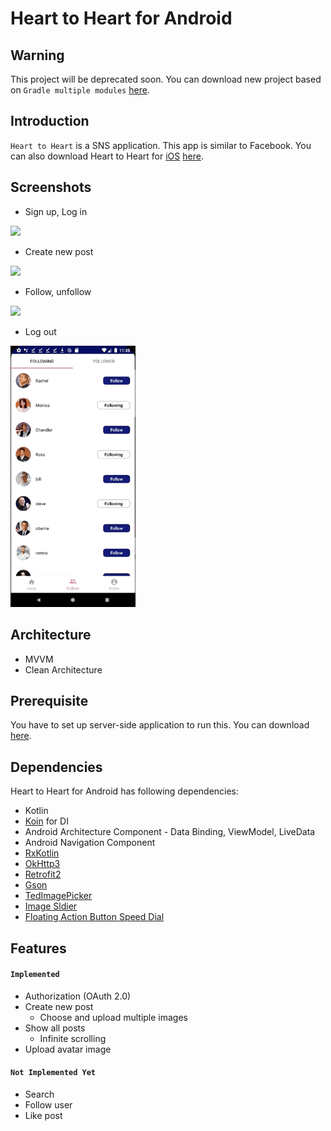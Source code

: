 # Heart to Heart for Android

## Warning
This project will be deprecated soon. You can download new project based on `Gradle multiple modules` [here](https://github.com/yologger/heart-to-heart-android).

## Introduction
`Heart to Heart` is a SNS application. This app is similar to Facebook. You can also download Heart to Heart for <u>iOS</u> [here](https://github.com/yologger/heart_to_heart_ios). 

## Screenshots
* Sign up, Log in
<img src="/imgs/hth_auth.gif" width="200">
  
* Create new post
<img src="/imgs/hth_new_post.gif" width="200">
  
* Follow, unfollow
<img src="/imgs/hth_follow.gif" width="200">
  
* Log out
<img src="/imgs/hth_log_out.gif" width="200">

## Architecture
* MVVM
* Clean Architecture

## Prerequisite
You have to set up server-side application to run this. You can download [here](https://github.com/yologger/heart_to_heart_server).

## Dependencies
Heart to Heart for Android has following dependencies:
* Kotlin
* [Koin](https://github.com/InsertKoinIO/koin) for DI
* Android Architecture Component - Data Binding, ViewModel, LiveData
* Android Navigation Component
* [RxKotlin](hhttps://github.com/ReactiveX/RxKotlin)
* [OkHttp3](https://github.com/square/okhttp)
* [Retrofit2](https://github.com/square/retrofit)
* [Gson](https://github.com/google/gson)
* [TedImagePicker](https://github.com/ParkSangGwon/TedImagePicker)
* [Image Sldier](https://github.com/ouattararomuald/android-image-slider)
* [Floating Action Button Speed Dial](https://github.com/leinardi/FloatingActionButtonSpeedDial)


## Features
#### `Implemented`
* Authorization (OAuth 2.0)
* Create new post
	- Choose and upload multiple images 
* Show all posts
    - Infinite scrolling
* Upload avatar image

#### `Not Implemented Yet`
* Search
* Follow user
* Like post